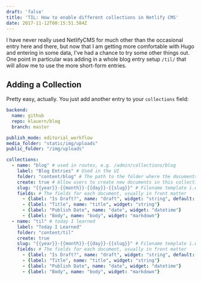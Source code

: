 ```yaml
---
draft: 'false'
title: 'TIL: How to enable different collections in Netlify CMS'
date: 2017-11-12T00:15:51.584Z
---
```

I have never really used NetlifyCMS for much other than the occasional entry here and there, but now that I am getting more comfortable with Hugo and entering in some data, I've had a chance to try some other things out.  One point in particular was adding in a whole blog entry setup `/til/` that will allow me to use the more short-form entries.

## Adding a Collection

Pretty easy, actually.  You just add another entry to your `collections` field:

```yaml
backend:
  name: github
  repo: klauern/blog
  branch: master

publish_mode: editorial_workflow
media_folder: "static/img/uploads"
public_folder: "/img/uploads"

collections:
  - name: "blog" # used in routes, e.g. /admin/collections/blog
    label: "Blog Entries" # Used in the UI
    folder: "content/blog" # The path to the folder where the documents are stored
    create: true # Allow users to create new documents in this collection
    slug: "{{year}}-{{month}}-{{day}}-{{slug}}" # Filename template i.e. YYYY-MM-DD-title.md
    fields: # The fields for each document, usually in front matter
      - {label: "Is Draft?", name: "draft", widget: "string", default: "false"}
      - {label: "Title", name: "title", widget: "string"}
      - {label: "Publish Date", name: "date", widget: "datetime"}
      - {label: "Body", name: "body", widget: "markdown"}
  - name: "til" # today I learned
    label: "Today I Learned"
    folder: "content/til"
    create: true
    slug: "{{year}}-{{month}}-{{day}}-{{slug}}" # Filename template i.e. YYYY-MM-DD-title.md
    fields: # The fields for each document, usually in front matter
      - {label: "Is Draft?", name: "draft", widget: "string", default: "false"}
      - {label: "Title", name: "title", widget: "string"}
      - {label: "Publish Date", name: "date", widget: "datetime"}
      - {label: "Body", name: "body", widget: "markdown"}
```

